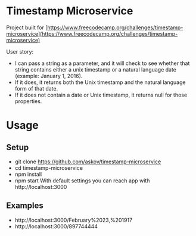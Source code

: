 # Timestamp Microservice
Project built for [https://www.freecodecamp.org/challenges/timestamp-microservice](https://www.freecodecamp.org/challenges/timestamp-microservice)

User story:
- I can pass a string as a parameter, and it will check to see whether that string contains either a unix timestamp or a natural language date (example: January 1, 2016).
- If it does, it returns both the Unix timestamp and the natural language form of that date.
- If it does not contain a date or Unix timestamp, it returns null for those properties.

# Usage
## Setup
- git clone https://github.com/askov/timestamp-microservice
- cd timestamp-microservice
- npm install
- npm start
With default settings you can reach app with http://localhost:3000
## Examples
- http://localhost:3000/February%2023,%201917
- http://localhost:3000/897744444
